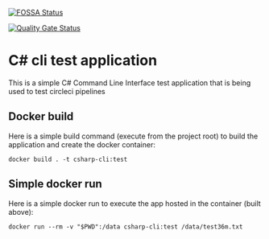 [![FOSSA Status](https://app.fossa.com/api/projects/git%2Bgithub.com%2Fgm7%2Fcsharp-cli.svg?type=shield)](https://app.fossa.com/projects/git%2Bgithub.com%2Fgm7%2Fcsharp-cli?ref=badge_shield)

[![Quality Gate Status](https://sonarcloud.io/api/project_badges/measure?project=gm7_csharp-cli&metric=alert_status)](https://sonarcloud.io/dashboard?id=gm7_csharp-cli)

# C# cli test application

This is a simple C# Command Line Interface test application that is being used to test circleci pipelines

## Docker build
Here is a simple build command (execute from the project root) to build the application and create the docker container:
```
docker build . -t csharp-cli:test
```

## Simple docker run
Here is a simple docker run to execute the app hosted in the container (built above):
```
docker run --rm -v "$PWD":/data csharp-cli:test /data/test36m.txt
```


